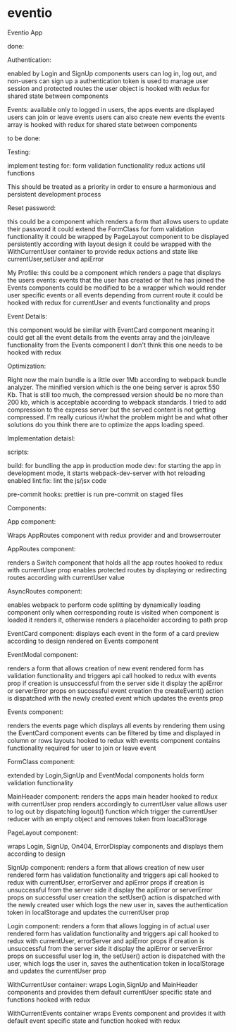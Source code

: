 # eventio

Eventio App

done:

Authentication:

enabled by Login and SignUp components
users can log in, log out, and non-users can sign up
a authentication token is used to manage user session and protected routes
the user object is hooked with redux for shared state between components

Events:
available only to logged in users, the apps events are displayed
users can join or leave events
users can also create new events
the events array is hooked with redux for shared state between components

to be done:

Testing:

implement testing for:
form validation functionality
redux actions
util functions

This should be treated as a priority in order to ensure a harmonious
and persistent development process

Reset password:

this could be a component which renders a form that allows users to update
their password
it could extend the FormClass for form validation functionality
it could be wrapped by PageLayout component to be displayed persistently
according with layout design
it could be wrapped with the WithCurrentUser container to provide redux
actions and state like currentUser,setUser and apiError

My Profile:
this could be a component which renders a page that displays the users
events: events that the user has created or that he has joined
the Events components could be modified to be a wrapper which
would render user specific events or all events depending from current route
it could be hooked with redux for currentUser and events functionality
and props

Event Details:

this component would be similar with EventCard component meaning it could
get all the event details from the events array and the join/leave functionality
from the Events component
I don't think this one needs to be hooked with redux

Optimization:

Right now the main bundle is a little over 1Mb according to webpack bundle
analyzer. The minified version which is the one being server is aprox 550 Kb.
That is still too much, the compressed version should be no more than 200 kb,
which is acceptable according to webpack standards. I tried to add compression
to the express server but the served content is not getting compressed. I'm really
curious if/what the problem might be and what other solutions do you think there are to optimize
the apps loading speed.

Implementation detaisl:

scripts:

build: for bundling the app in production mode
dev: for starting the app in development mode, it starts webpack-dev-server with hot reloading enabled
lint:fix: lint the js/jsx code

pre-commit hooks:
prettier is run pre-commit on staged files

Components:

App component:

Wraps AppRoutes component with redux provider and and browserrouter

AppRoutes component:

renders a Switch component that holds all the app routes
hooked to redux with currentUser prop
enables protected routes by displaying or redirecting routes according with
currentUser value

AsyncRoutes component:

enables webpack to perform code splitting by dynamically loading component
only when corresponding route is visited
when component is loaded it renders it, otherwise renders a placeholder according
to path prop

EventCard component:
displays each event in the form of a card preview according to design
rendered on Events component

EventModal component:

renders a form that allows creation of new event
rendered form has validation functionality and triggers api call
hooked to redux with events prop
if creation is unsuccessful from the server side it display the apiError
or serverError props
on successful event creation the createEvent() action is dispatched with
the newly created event which updates the events prop

Events component:

renders the events page which displays all events by rendering them using
the EventCard component
events can be filtered by time and displayed in column or rows layouts
hooked to redux with events component
contains functionality required for user to join or leave event

FormClass component:

extended by Login,SignUp and EventModal components
holds form validation functionality

MainHeader component:
renders the apps main header
hooked to redux with currentUser prop
renders accordingly to currentUser value
allows user to log out by dispatching logout() function which
trigger the currentUser reducer with an empty object and removes token
from loacalStorage

PageLayout component:

wraps Login, SignUp, On404, ErrorDisplay components and displays them
according to design

SignUp component:
renders a form that allows creation of new user
rendered form has validation functionality and triggers api call
hooked to redux with currentUser, errorServer and apiError props
if creation is unsuccessful from the server side it display the apiError
or serverError props
on successful user creation the setUser() action is dispatched with
the newly created user which logs the new user in, saves the authentication
token in localStorage and updates the currentUser prop

Login component:
renders a form that allows logging in of actual user
rendered form has validation functionality and triggers api call
hooked to redux with currentUser, errorServer and apiError props
if creation is unsuccessful from the server side it display the apiError
or serverError props
on successful user log in, the setUser() action is dispatched with
the user, which logs the user in, saves the authentication
token in localStorage and updates the currentUser prop

WithCurrentUser container:
wraps Login,SignUp and MainHeader components and provides them
default currentUser specific state and functions hooked with redux

WithCurrentEvents container
wraps Events component and provides it with
default event specific state and function hooked with redux
